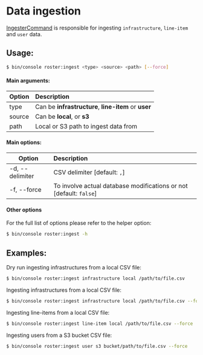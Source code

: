 # Data ingestion

[IngesterCommand](../../src/Command/Ingester/IngesterCommand.php) is responsible for ingesting `infrastructure`, `line-item` and `user` data.

## Usage:
```bash
$ bin/console roster:ingest <type> <source> <path> [--force]
```

#### Main arguments:

| Option | Description |
| ------------- |:-------------|
| type | Can be **infrastructure**, **line-item** or **user** |
| source | Can be **local**, or **s3** |
| path      |  Local or S3 path to ingest data from |

#### Main options:

| Option | Description |
| ------------- |:-------------|
| -d, --delimiter | CSV delimiter [default: `,`] |
| -f, --force      |  To involve actual database modifications or not [default: `false`] |

#### Other options

For the full list of options please refer to the helper option:
```bash
$ bin/console roster:ingest -h
```

## Examples:

Dry run ingesting infrastructures from a local CSV file:
```bash
$ bin/console roster:ingest infrastructure local /path/to/file.csv
```

Ingesting infrastructures from a local CSV file:
```bash
$ bin/console roster:ingest infrastructure local /path/to/file.csv --force
```

Ingesting line-items from a local CSV file:
```bash
$ bin/console roster:ingest line-item local /path/to/file.csv --force
```

Ingesting users from a S3 bucket CSV file:
```bash
$ bin/console roster:ingest user s3 bucket/path/to/file.csv --force
```